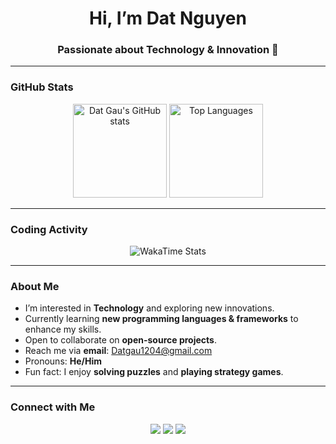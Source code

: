 <h1 align="center"> Hi, I’m Dat Nguyen</h1>
<h3 align="center"> Passionate about Technology & Innovation 🚀</h3>

---

###  GitHub Stats
<p align="center">
  <img src="https://github-readme-stats.vercel.app/api?username=datgau&show_icons=true&theme=radical" alt="Dat Gau's GitHub stats" height="150"/>
  <img src="https://github-readme-stats.vercel.app/api/top-langs/?username=datgau&layout=donut&theme=radical" alt="Top Languages" height="150"/>
</p>

---

###  Coding Activity
<p align="center">
  <img src="https://github-readme-stats.vercel.app/api/wakatime?username=datnguyencoder&layout=compact&theme=radical" alt="WakaTime Stats"/>
</p>

---

###  About Me
-  I’m interested in **Technology** and exploring new innovations.  
-  Currently learning **new programming languages & frameworks** to enhance my skills.  
-  Open to collaborate on **open-source projects**.  
-  Reach me via **email**: [Datgau1204@gmail.com](mailto:Datgau1204@gmail.com)  
-  Pronouns: **He/Him**  
-  Fun fact: I enjoy **solving puzzles** and **playing strategy games**.  

---

###  Connect with Me
<p align="center">
  <a href="mailto:Datgau1204@gmail.com"><img src="https://img.shields.io/badge/Gmail-D14836?style=for-the-badge&logo=gmail&logoColor=white"/></a>
  <a href="https://github.com/datgau"><img src="https://img.shields.io/badge/GitHub-100000?style=for-the-badge&logo=github&logoColor=white"/></a>
  <a href="#"><img src="https://img.shields.io/badge/LinkedIn-0A66C2?style=for-the-badge&logo=linkedin&logoColor=white"/></a>
</p>
